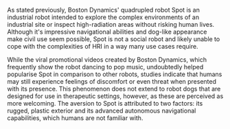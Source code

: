 As stated previously, Boston Dynamics' quadrupled robot Spot is an industrial robot intended to explore the complex environments of an industrial site or inspect high-radiation areas without risking human lives. Although it's impressive navigational abilities and dog-like appearance make civil use seem possible, Spot is not a social robot and likely unable to cope with the complexities of HRI in a way many use cases require.

While the viral promotional videos created by Boston Dynamics, which frequently show the robot dancing to pop music, undoubtedly helped popularise Spot in comparison to other robots, studies indicate that humans may still experience feelings of discomfort or even threat when presented with its presence. This phenomenon does not extend to robot dogs that are designed for use in therapeutic settings, however, as these are perceived as more welcoming. The aversion to Spot is attributed to two factors: its rugged, plastic exterior and its advanced autonomous navigational capabilities, which humans are not familiar with.
 